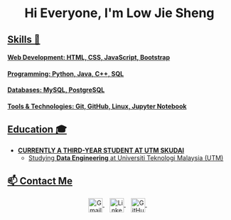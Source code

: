 <!DOCTYPE html>
<html lang="en">
<head>
  <meta charset="UTF-8">
  <meta http-equiv="X-UA-Compatible" content="IE=edge">
  <meta name="viewport" content="width=device-width, initial-scale=1.0">
</head>
<body>
  
  <h1 align="center"><b>Hi Everyone, I'm Low Jie Sheng </b></h1>

  <p align="center">
    <a href="https://github.com/DenverCoder1/readme-typing-svg">
  </p>

## Skills 💼
#### Web Development: HTML, CSS, JavaScript, Bootstrap

#### Programming: Python, Java, C++, SQL

#### Databases: MySQL, PostgreSQL

#### Tools & Technologies: Git, GitHub, Linux, Jupyter Notebook

## Education 🎓 

- **CURRENTLY A THIRD-YEAR STUDENT AT UTM SKUDAI**
  - Studying **Data Engineering** at Universiti Teknologi Malaysia (UTM)

## 📫 Contact Me
<p align="center">
  <a href="mailto:jiesheng.low@graduate.utm.my?subject=Hello%20Jie%20Sheng&body=Hi%20there,">
    <img align="center" width="32px" src="https://upload.wikimedia.org/wikipedia/commons/a/ab/Gmail2020.logo.png" alt="Gmail" />
  </a> &nbsp;&nbsp;

  <a href="https://www.linkedin.com/in/low-jie-sheng-97755825b/" target="_blank">
    <img align="center" width="32px" src="https://upload.wikimedia.org/wikipedia/commons/c/ca/LinkedIn_logo_initials.png" alt="LinkedIn" />
  </a> &nbsp;&nbsp;

  <a href="https://github.com/jiesheng4616" target="_blank">
    <img align="center" width="32px" src="https://github.githubassets.com/images/modules/logos_page/GitHub-Mark.png" alt="GitHub" />
  </a> &nbsp;&nbsp;
</p>




</body>
</html>
